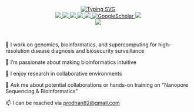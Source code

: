 <p align="center">
<a href="https://github.com/asadprodhan">
    <img src="https://readme-typing-svg.demolab.com?font=Georgia&size=18&duration=2000&pause=100&multiline=true&width=500&height=80&lines=Dr+Asad+Prodhan;Laboratory+Scientist+%7C+Adjunct+Senior+Lecturer+%7C+Mentor;Diagnostic+Bioinformatics+%7C+Biosecurity+%7C+HTS+%7C+Data+Automation" alt="Typing SVG" />
</a>

<br/>

<a href="https://asadprodhan.github.io/">
    <img src="https://img.shields.io/badge/Website-red?style=flat-square">
</a> 
<a href="https://x.com/Asad_Prodhan">
    <img src="https://img.shields.io/badge/Twitter-blue?style=flat-square&logo=Twitter">
</a> 
<a href="https://asadprodhan.github.io/files/Asad_Prodhan_CV_10-07-2023.pdf">
    <img src="https://img.shields.io/badge/CV-yellow?style=flat-square&logo=adobe">
</a>  
<a href="https://www.linkedin.com/in/asadprodhan/">
    <img src="https://img.shields.io/badge/-Linkedin-blue?style=flat-square&logo=linkedin">
</a>
<a href="mailto:prodhan.82@gmail.com">
    <img src="https://img.shields.io/badge/-Email-red?style=flat-square&logo=gmail&logoColor=white">
</a>
<a href='https://scholar.google.com.au/citations?user=ZQzQadIAAAAJ&hl=en' target="_blank">
    <img alt='GoogleScholar' src='https://img.shields.io/badge/Scholar-100000?style=flat&logo=GoogleScholar&logoColor=white&&color=0181FF'>
</a>
<a href="https://orcid.org/0000-0002-1320-3486">
    <img src="https://img.shields.io/badge/ORCID-green?style=flat-square&logo=ORCID&logoColor=white">
</a>


<br/> 


<!-- <a href="https://github.com/asadprodhan">
    <img src="https://github-readme-stats.vercel.app/api?username=asadprodhan&show_icons=true&count_private=true&show_icons=true&hide_border=true&hide_title=true&card_width=300px&hide_rank=true&bg_color=00000000&theme=dracula">
</a> -->

<a href="https://github.com/asadprodhan">
    <img src="https://github-stats-alpha.vercel.app/api?username=asadprodhan&cc=22272e&tc=37BCF6&ic=fff&bc=0000">
</a>

</p>


<br/> 


🔭 I work on genomics, bioinformatics, and supercomputing for high-resolution disease diagnosis and biosecurity surveillance
  
🌱 I’m passionate about making bioinformatics intuitive
  
👯 I enjoy research in collaborative environments
  
💬 Ask me about potential collaborations or hands-on training on "Nanopore Sequencing & Bioinformatics"
  
📫 I can be reached via prodhan82@gmail.com
  

<br/> 


